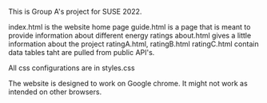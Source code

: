 This is Group A's project for SUSE 2022.

index.html is the website home page
guide.html is a page that is meant to provide information about different energy ratings
about.html gives a little information about the project
ratingA.html, ratingB.html ratingC.html contain data tables taht are pulled from public API's.

All css configurations are in styles.css

The website is designed to work on Google chrome. It might not work as intended on other browsers.


